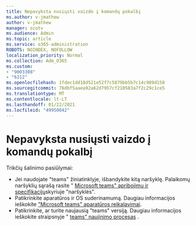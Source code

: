 ```yaml
---
title: Nepavyksta nusiųsti vaizdo į komandų pokalbį
ms.author: v-jmathew
author: v-jmathew
manager: scotv
ms.audience: Admin
ms.topic: article
ms.service: o365-administration
ROBOTS: NOINDEX, NOFOLLOW
localization_priority: Normal
ms.collection: Adm_O365
ms.custom:
- "9003308"
- "6212"
ms.openlocfilehash: 1fdec1dd18d521e52f7c5879bb5b7c14c989d158
ms.sourcegitcommit: 76dbf5aaea92a62d7957cf210583a7f2c29c1ce5
ms.translationtype: MT
ms.contentlocale: lt-LT
ms.lasthandoff: 01/22/2021
ms.locfileid: "49950042"
---
```

# <a name="cant-upload-an-image-to-a-teams-chat"></a>Nepavyksta nusiųsti vaizdo į komandų pokalbį

Trikčių šalinimo pasiūlymai:

- Jei naudojate "teams" žiniatinklyje, išbandykite kitą naršyklę. Palaikomų naršyklių sąrašą rasite " [Microsoft teams" apribojimų ir specifikacijų](https://docs.microsoft.com/microsoftteams/limits-specifications-teams)skyriuje "naršyklės".
- Patikrinkite aparatūros ir OS suderinamumą. Daugiau informacijos ieškokite ["Microsoft teams" aparatūros reikalavimai](https://docs.microsoft.com/microsoftteams/hardware-requirements-for-the-teams-app).
- Patikrinkite, ar turite naujausią "teams" versiją. Daugiau informacijos ieškokite straipsnyje " [teams" naujinimo procesas](https://docs.microsoft.com/microsoftteams/teams-client-update) .
